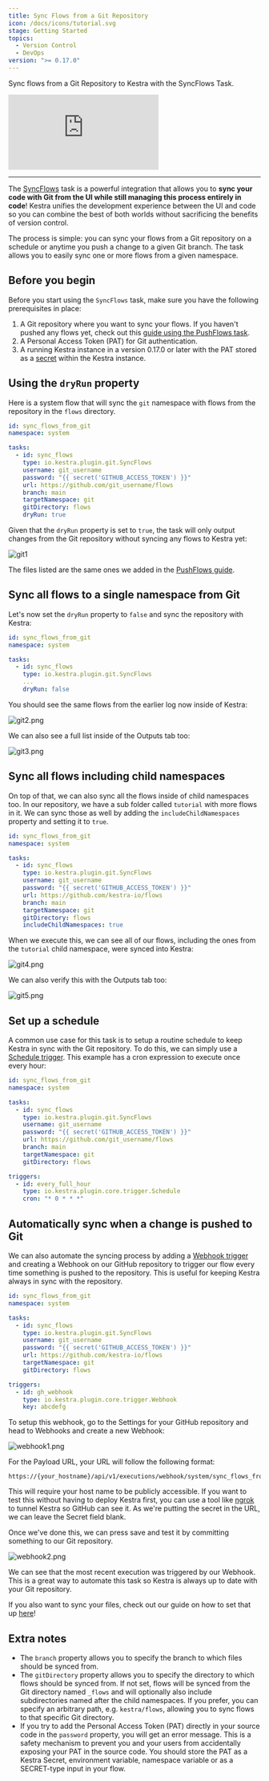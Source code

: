 ```yaml
---
title: Sync Flows from a Git Repository
icon: /docs/icons/tutorial.svg
stage: Getting Started
topics:
  - Version Control
  - DevOps
version: ">= 0.17.0"
---
```


Sync flows from a Git Repository to Kestra with the SyncFlows Task.

<div class="video-container">
  <iframe src="https://www.youtube.com/embed/YbIuqYWLrpA?si=4g11iHE4qm0VdKMv" title="YouTube video player" frameborder="0" allow="accelerometer; autoplay; clipboard-write; encrypted-media; gyroscope; picture-in-picture; web-share" referrerpolicy="strict-origin-when-cross-origin" allowfullscreen></iframe>
</div>

---

The [SyncFlows](/plugins/plugin-git/tasks/io.kestra.plugin.git.SyncFlows) task is a powerful integration that allows you to **sync your code with Git from the UI while still managing this process entirely in code**! Kestra unifies the development experience between the UI and code so you can combine the best of both worlds without sacrificing the benefits of version control.

The process is simple: you can sync your flows from a Git repository on a schedule or anytime you push a change to a given Git branch. The task allows you to easily sync one or more flows from a given namespace.

## Before you begin

Before you start using the `SyncFlows` task, make sure you have the following prerequisites in place:
1. A Git repository where you want to sync your flows. If you haven't pushed any flows yet, check out this [guide using the PushFlows task](pushflows.md).
2. A Personal Access Token (PAT) for Git authentication.
3. A running Kestra instance in a version 0.17.0 or later with the PAT stored as a [secret](../05.concepts/04.secret.md) within the Kestra instance.

## Using the `dryRun` property

Here is a system flow that will sync the `git` namespace with flows from the repository in the `flows` directory.

```yaml
id: sync_flows_from_git
namespace: system

tasks:
  - id: sync_flows
    type: io.kestra.plugin.git.SyncFlows
    username: git_username
    password: "{{ secret('GITHUB_ACCESS_TOKEN') }}"
    url: https://github.com/git_username/flows
    branch: main
    targetNamespace: git
    gitDirectory: flows
    dryRun: true
```

Given that the `dryRun` property is set to `true`, the task will only output changes from the Git repository without syncing any flows to Kestra yet:

![git1](/docs/how-to-guides/syncflows/git1.png)

The files listed are the same ones we added in the [PushFlows guide](pushflows.md).

## Sync all flows to a single namespace from Git

Let's now set the `dryRun` property to `false` and sync the repository with Kestra:

```yaml
id: sync_flows_from_git
namespace: system

tasks:
  - id: sync_flows
    type: io.kestra.plugin.git.SyncFlows
    ...
    dryRun: false
```

You should see the same flows from the earlier log now inside of Kestra:

![git2.png](/docs/how-to-guides/syncflows/git2.png)

We can also see a full list inside of the Outputs tab too:

![git3.png](/docs/how-to-guides/syncflows/git3.png)

## Sync all flows including child namespaces

On top of that, we can also sync all the flows inside of child namespaces too. In our repository, we have a sub folder called `tutorial` with more flows in it. We can sync those as well by adding the `includeChildNamespaces` property and setting it to `true`.

```yaml
id: sync_flows_from_git
namespace: system

tasks:
  - id: sync_flows
    type: io.kestra.plugin.git.SyncFlows
    username: git_username
    password: "{{ secret('GITHUB_ACCESS_TOKEN') }}"
    url: https://github.com/kestra-io/flows
    branch: main
    targetNamespace: git
    gitDirectory: flows
    includeChildNamespaces: true
```

When we execute this, we can see all of our flows, including the ones from the `tutorial` child namespace, were synced into Kestra:

![git4.png](/docs/how-to-guides/syncflows/git4.png)

We can also verify this with the Outputs tab too:

![git5.png](/docs/how-to-guides/syncflows/git5.png)

## Set up a schedule

A common use case for this task is to setup a routine schedule to keep Kestra in sync with the Git repository. To do this, we can simply use a [Schedule trigger](../04.workflow-components/07.triggers/01.schedule-trigger.md). This example has a cron expression to execute once every hour:

```yaml
id: sync_flows_from_git
namespace: system

tasks:
  - id: sync_flows
    type: io.kestra.plugin.git.SyncFlows
    username: git_username
    password: "{{ secret('GITHUB_ACCESS_TOKEN') }}"
    url: https://github.com/git_username/flows
    branch: main
    targetNamespace: git
    gitDirectory: flows

triggers:
  - id: every_full_hour
    type: io.kestra.plugin.core.trigger.Schedule
    cron: "* 0 * * *"
```

## Automatically sync when a change is pushed to Git

We can also automate the syncing process by adding a [Webhook trigger](../04.workflow-components/07.triggers/index.md#webhook-trigger) and creating a Webhook on our GitHub repository to trigger our flow every time something is pushed to the repository. This is useful for keeping Kestra always in sync with the repository.

```yaml
id: sync_flows_from_git
namespace: system

tasks:
  - id: sync_flows
    type: io.kestra.plugin.git.SyncFlows
    username: git_username
    password: "{{ secret('GITHUB_ACCESS_TOKEN') }}"
    url: https://github.com/kestra-io/flows
    targetNamespace: git
    gitDirectory: flows

triggers:
  - id: gh_webhook
    type: io.kestra.plugin.core.trigger.Webhook
    key: abcdefg
```

To setup this webhook, go to the Settings for your GitHub repository and head to Webhooks and create a new Webhook:

![webhook1.png](/docs/how-to-guides/syncflows/webhook1.png)

For the Payload URL, your URL will follow the following format:

```
https://{your_hostname}/api/v1/executions/webhook/system/sync_flows_from_git/abcdefg
```

This will require your host name to be publicly accessible. If you want to test this without having to deploy Kestra first, you can use a tool like [ngrok](https://ngrok.com/) to tunnel Kestra so GitHub can see it. As we're putting the secret in the URL, we can leave the Secret field blank.

Once we've done this, we can press save and test it by committing something to our Git repository.

![webhook2.png](/docs/how-to-guides/syncflows/webhook2.png)

We can see that the most recent execution was triggered by our Webhook. This is a great way to automate this task so Kestra is always up to date with your Git repository.

If you also want to sync your files, check out our guide on how to set that up [here](syncnamespacefiles.md)!

## Extra notes

- The `branch` property allows you to specify the branch to which files should be synced from.
- The `gitDirectory` property allows you to specify the directory to which flows should be synced from. If not set, flows will be synced from the Git directory named `_flows` and will optionally also include subdirectories named after the child namespaces. If you prefer, you can specify an arbitrary path, e.g. `kestra/flows`, allowing you to sync flows to that specific Git directory.
- If you try to add the Personal Access Token (PAT) directly in your source code in the `password` property, you will get an error message. This is a safety mechanism to prevent you and your users from accidentally exposing your PAT in the source code. You should store the PAT as a Kestra Secret, environment variable, namespace variable or as a SECRET-type input in your flow.
